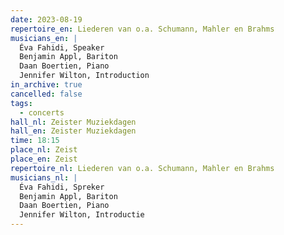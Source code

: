 ```yaml
---
date: 2023-08-19
repertoire_en: Liederen van o.a. Schumann, Mahler en Brahms
musicians_en: |
  Éva Fahidi, Speaker 
  Benjamin Appl, Bariton 
  Daan Boertien, Piano
  Jennifer Wilton, Introduction 
in_archive: true
cancelled: false
tags:
  - concerts
hall_nl: Zeister Muziekdagen
hall_en: Zeister Muziekdagen
time: 18:15
place_nl: Zeist
place_en: Zeist
repertoire_nl: Liederen van o.a. Schumann, Mahler en Brahms
musicians_nl: |
  Éva Fahidi, Spreker 
  Benjamin Appl, Bariton 
  Daan Boertien, Piano
  Jennifer Wilton, Introductie
---
```


